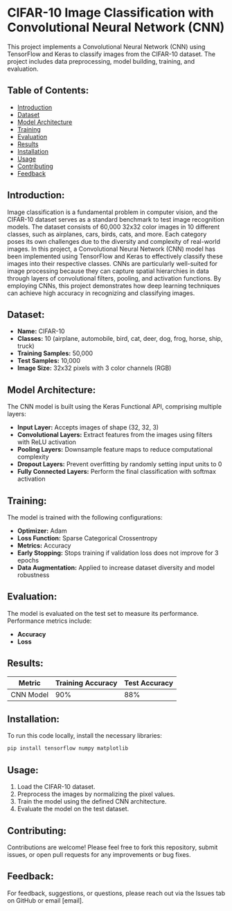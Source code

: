 
# CIFAR-10 Image Classification with Convolutional Neural Network (CNN)

This project implements a Convolutional Neural Network (CNN) using TensorFlow and Keras to classify images from the CIFAR-10 dataset. The project includes data preprocessing, model building, training, and evaluation.

## Table of Contents:
- [Introduction](#introduction)
- [Dataset](#dataset)
- [Model Architecture](#model-architecture)
- [Training](#training)
- [Evaluation](#evaluation)
- [Results](#results)
- [Installation](#installation)
- [Usage](#usage)
- [Contributing](#contributing)
- [Feedback](#feedback)

## Introduction:
Image classification is a fundamental problem in computer vision, and the CIFAR-10 dataset serves as a standard benchmark to test image recognition models. The dataset consists of 60,000 32x32 color images in 10 different classes, such as airplanes, cars, birds, cats, and more. Each category poses its own challenges due to the diversity and complexity of real-world images.
In this project, a Convolutional Neural Network (CNN) model has been implemented using TensorFlow and Keras to effectively classify these images into their respective classes. CNNs are particularly well-suited for image processing because they can capture spatial hierarchies in data through layers of convolutional filters, pooling, and activation functions. By employing CNNs, this project demonstrates how deep learning techniques can achieve high accuracy in recognizing and classifying images. 

## Dataset:
- **Name:** CIFAR-10
- **Classes:** 10 (airplane, automobile, bird, cat, deer, dog, frog, horse, ship, truck)
- **Training Samples:** 50,000
- **Test Samples:** 10,000
- **Image Size:** 32x32 pixels with 3 color channels (RGB)

## Model Architecture:
The CNN model is built using the Keras Functional API, comprising multiple layers:
- **Input Layer:** Accepts images of shape (32, 32, 3)
- **Convolutional Layers:** Extract features from the images using filters with ReLU activation
- **Pooling Layers:** Downsample feature maps to reduce computational complexity
- **Dropout Layers:** Prevent overfitting by randomly setting input units to 0
- **Fully Connected Layers:** Perform the final classification with softmax activation

## Training:
The model is trained with the following configurations:
- **Optimizer:** Adam
- **Loss Function:** Sparse Categorical Crossentropy
- **Metrics:** Accuracy
- **Early Stopping:** Stops training if validation loss does not improve for 3 epochs
- **Data Augmentation:** Applied to increase dataset diversity and model robustness

## Evaluation:
The model is evaluated on the test set to measure its performance. Performance metrics include:
- **Accuracy** 
- **Loss** 

## Results:
| Metric         | Training Accuracy | Test Accuracy |
|----------------|-------------------|---------------|
| CNN Model      | 90%               | 88%           |

## Installation:
To run this code locally, install the necessary libraries:
```bash
pip install tensorflow numpy matplotlib
```
## Usage:
1. Load the CIFAR-10 dataset.
2. Preprocess the images by normalizing the pixel values.
3. Train the model using the defined CNN architecture.
4. Evaluate the model on the test dataset.

## Contributing:
Contributions are welcome! Please feel free to fork this repository, submit issues, or open pull requests for any improvements or bug fixes.

## Feedback:
For feedback, suggestions, or questions, please reach out via the Issues tab on GitHub or email [email].
